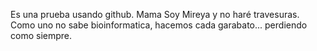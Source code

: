 Es una prueba usando github. Mama Soy Mireya y no haré travesuras.
Como uno no sabe bioinformatica, hacemos cada garabato... perdiendo como siempre. 
